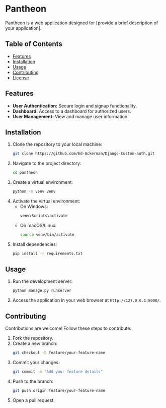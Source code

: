 # Pantheon

Pantheon is a web application designed for [provide a brief description of your application].

## Table of Contents
- [Features](#features)
- [Installation](#installation)
- [Usage](#usage)
- [Contributing](#contributing)
- [License](#license)

## Features
- **User Authentication:** Secure login and signup functionality.
- **Dashboard:** Access to a dashboard for authorized users.
- **User Management:** View and manage user information.

## Installation
1. Clone the repository to your local machine:
    ```bash
    git clone https://github.com/Ed-Ackerman/Django-Custom-auth.git
    ```
2. Navigate to the project directory:
    ```bash
    cd pantheon
    ```
3. Create a virtual environment:
    ```bash
    python -m venv venv
    ```
4. Activate the virtual environment:
    - On Windows:
        ```bash
        venv\Scripts\activate
        ```
    - On macOS/Linux:
        ```bash
        source venv/bin/activate
        ```
5. Install dependencies:
    ```bash
    pip install -r requirements.txt
    ```

## Usage
1. Run the development server:
    ```bash
    python manage.py runserver
    ```
2. Access the application in your web browser at `http://127.0.0.1:8000/`.

## Contributing
Contributions are welcome! Follow these steps to contribute:
1. Fork the repository.
2. Create a new branch:
    ```bash
    git checkout -b feature/your-feature-name
    ```
3. Commit your changes:
    ```bash
    git commit -m "Add your feature details"
    ```
4. Push to the branch:
    ```bash
    git push origin feature/your-feature-name
    ```
5. Open a pull request.

